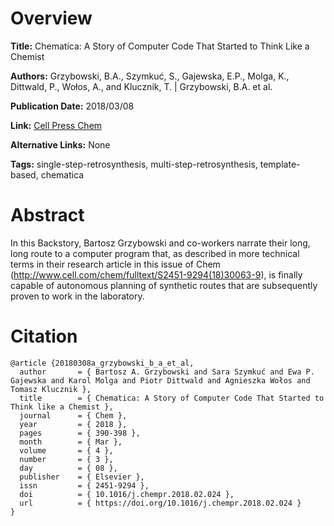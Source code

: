 # Overview
**Title:**
Chematica: A Story of Computer Code That Started to Think Like a Chemist

**Authors:**
Grzybowski, B.A., Szymkuć, S., Gajewska, E.P., Molga, K., Dittwald, P., Wołos, A., and Klucznik, T. |
Grzybowski, B.A. et al.

**Publication Date:**
2018/03/08

**Link:**
[Cell Press Chem](https://www.cell.com/chem/fulltext/S2451-9294(18)30085-8)

**Alternative Links:**
None

**Tags:**
single-step-retrosynthesis, multi-step-retrosynthesis, template-based, chematica


# Abstract
In this Backstory, Bartosz Grzybowski and co-workers narrate their long, long route to a computer program that, as described in more technical terms in their research article in this issue of Chem (http://www.cell.com/chem/fulltext/S2451-9294(18)30063-9), is finally capable of autonomous planning of synthetic routes that are subsequently proven to work in the laboratory.


# Citation
```
@article {20180308a_grzybowski_b_a_et_al,
  author       = { Bartosz A. Grzybowski and Sara Szymkuć and Ewa P. Gajewska and Karol Molga and Piotr Dittwald and Agnieszka Wołos and Tomasz Klucznik },
  title        = { Chematica: A Story of Computer Code That Started to Think like a Chemist },
  journal      = { Chem },
  year         = { 2018 },
  pages        = { 390-398 },
  month        = { Mar },
  volume       = { 4 },
  number       = { 3 },
  day          = { 08 },
  publisher    = { Elsevier },
  issn         = { 2451-9294 },
  doi          = { 10.1016/j.chempr.2018.02.024 },
  url          = { https://doi.org/10.1016/j.chempr.2018.02.024 }
}
```

